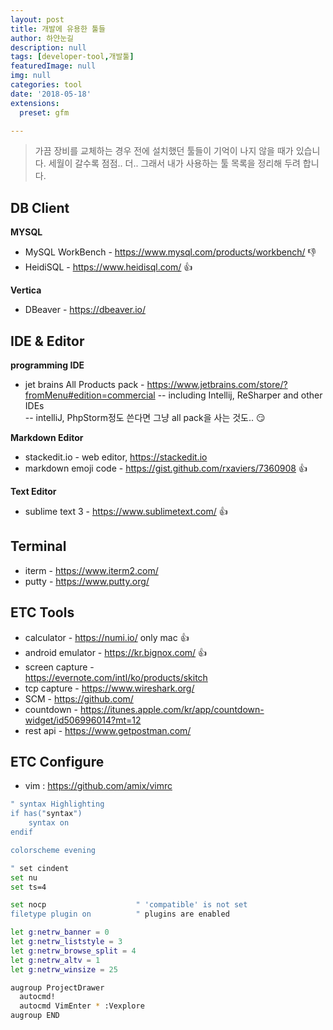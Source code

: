 ```yaml
---
layout: post
title: 개발에 유용한 툴들
author: 하얀눈길
description: null
tags: [developer-tool,개발툴]
featuredImage: null
img: null
categories: tool
date: '2018-05-18'
extensions:
  preset: gfm

---
```



>가끔 장비를 교체하는 경우 전에 설치했던 툴들이 기억이 나지 않을 때가 있습니다. 세월이 갈수록 점점.. 더..
>그래서 내가 사용하는 툴 목록을 정리해 두려 합니다.


## DB Client

**MYSQL**
 - MySQL WorkBench - https://www.mysql.com/products/workbench/ :-1:
 - HeidiSQL - https://www.heidisql.com/ :+1:

**Vertica**
 - DBeaver - https://dbeaver.io/


## IDE & Editor

**programming IDE**
 - jet brains All Products pack - https://www.jetbrains.com/store/?fromMenu#edition=commercial
 -- including Intellij, ReSharper and other IDEs  
 -- intelliJ, PhpStorm정도 쓴다면 그냥 all pack을 사는 것도.. :smirk:

**Markdown Editor**
 - stackedit.io - web editor, https://stackedit.io
 - markdown emoji code - https://gist.github.com/rxaviers/7360908 :+1:

**Text Editor**
 - sublime text 3 - https://www.sublimetext.com/ :+1:

## Terminal
 - iterm - https://www.iterm2.com/
 - putty - https://www.putty.org/


## ETC Tools

 - calculator - https://numi.io/ only mac :+1:
 - android emulator - https://kr.bignox.com/ :+1:
 - screen capture -  
https://evernote.com/intl/ko/products/skitch
 - tcp capture - https://www.wireshark.org/
 - SCM - https://github.com/
 - countdown - https://itunes.apple.com/kr/app/countdown-widget/id506996014?mt=12
 - rest api - https://www.getpostman.com/

## ETC Configure

 - vim : https://github.com/amix/vimrc

```bash
" syntax Highlighting
if has("syntax")
    syntax on
endif

colorscheme evening

" set cindent
set nu
set ts=4

set nocp                    " 'compatible' is not set
filetype plugin on          " plugins are enabled

let g:netrw_banner = 0
let g:netrw_liststyle = 3
let g:netrw_browse_split = 4
let g:netrw_altv = 1
let g:netrw_winsize = 25

augroup ProjectDrawer
  autocmd!
  autocmd VimEnter * :Vexplore
augroup END
```



